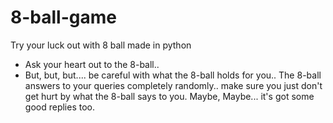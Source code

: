 # 8-ball-game
Try your luck out with 8 ball made in python
- Ask your heart out to the 8-ball..
- But, but, but.... be careful with what the 8-ball holds for you..
The 8-ball answers to your queries completely randomly.. make sure you just don't get hurt by what the 8-ball says to you.
Maybe, Maybe... it's got some good replies too.
